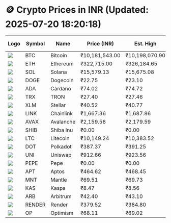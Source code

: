 # 🪙 Crypto Prices in INR (Updated: 2025-07-20 18:20:18)

| Logo | Symbol | Name       | Price (INR) | Est. High | Est. Low | Gross Profit | Fees | Net Profit | ROI % |
|------|--------|------------|-------------|-----------|----------|---------------|------|-------------|--------|
| ![](https://coin-images.coingecko.com/coins/images/1/large/bitcoin.png?1696501400) | BTC    | Bitcoin    | ₹10,181,543.00 | ₹10,198,070.90 | ₹10,165,015.10 | ₹325.19 | ₹200.00 | ₹125.19 | 0.13% |
| ![](https://coin-images.coingecko.com/coins/images/279/large/ethereum.png?1696501628) | ETH    | Ethereum   | ₹322,715.00 | ₹326,184.65 | ₹319,245.35 | ₹2,173.66 | ₹200.00 | ₹1,973.66 | 1.97% |
| ![](https://coin-images.coingecko.com/coins/images/4128/large/solana.png?1718769756) | SOL    | Solana     | ₹15,579.13 | ₹15,675.08 | ₹15,483.18 | ₹1,239.38 | ₹200.00 | ₹1,039.38 | 1.04% |
| ![](https://coin-images.coingecko.com/coins/images/5/large/dogecoin.png?1696501409) | DOGE   | Dogecoin   | ₹22.75 | ₹23.10 | ₹22.40 | ₹3,106.87 | ₹200.00 | ₹2,906.87 | 2.91% |
| ![](https://coin-images.coingecko.com/coins/images/975/large/cardano.png?1696502090) | ADA    | Cardano    | ₹74.02 | ₹74.72 | ₹73.32 | ₹1,914.95 | ₹200.00 | ₹1,714.95 | 1.71% |
| ![](https://coin-images.coingecko.com/coins/images/1094/large/tron-logo.png?1696502193) | TRX    | TRON       | ₹27.40 | ₹27.46 | ₹27.34 | ₹405.93 | ₹200.00 | ₹205.93 | 0.21% |
| ![](https://coin-images.coingecko.com/coins/images/100/large/fmpFRHHQ_400x400.jpg?1735231350) | XLM    | Stellar    | ₹40.52 | ₹40.77 | ₹40.27 | ₹1,244.12 | ₹200.00 | ₹1,044.12 | 1.04% |
| ![](https://coin-images.coingecko.com/coins/images/877/large/chainlink-new-logo.png?1696502009) | LINK   | Chainlink  | ₹1,667.36 | ₹1,687.86 | ₹1,646.86 | ₹2,490.02 | ₹200.00 | ₹2,290.02 | 2.29% |
| ![](https://coin-images.coingecko.com/coins/images/12559/large/Avalanche_Circle_RedWhite_Trans.png?1696512369) | AVAX   | Avalanche  | ₹2,159.58 | ₹2,179.59 | ₹2,139.57 | ₹1,870.33 | ₹200.00 | ₹1,670.33 | 1.67% |
| ![](https://coin-images.coingecko.com/coins/images/11939/large/shiba.png?1696511800) | SHIB   | Shiba Inu  | ₹0.00 | ₹0.00 | ₹0.00 | ₹1,713.65 | ₹200.00 | ₹1,513.65 | 1.51% |
| ![](https://coin-images.coingecko.com/coins/images/2/large/litecoin.png?1696501400) | LTC    | Litecoin   | ₹10,149.24 | ₹10,383.52 | ₹9,914.96 | ₹4,725.86 | ₹200.00 | ₹4,525.86 | 4.53% |
| ![](https://coin-images.coingecko.com/coins/images/12171/large/polkadot.png?1696512008) | DOT    | Polkadot   | ₹387.37 | ₹391.25 | ₹383.49 | ₹2,026.15 | ₹200.00 | ₹1,826.15 | 1.83% |
| ![](https://coin-images.coingecko.com/coins/images/12504/large/uniswap-logo.png?1720676669) | UNI    | Uniswap    | ₹912.66 | ₹923.56 | ₹901.75 | ₹2,418.62 | ₹200.00 | ₹2,218.62 | 2.22% |
| ![](https://coin-images.coingecko.com/coins/images/29850/large/pepe-token.jpeg?1696528776) | PEPE   | Pepe       | ₹0.00 | ₹0.00 | ₹0.00 | ₹3,060.08 | ₹200.00 | ₹2,860.08 | 2.86% |
| ![](https://coin-images.coingecko.com/coins/images/26455/large/aptos_round.png?1696525528) | APT    | Aptos      | ₹464.62 | ₹468.45 | ₹460.79 | ₹1,663.46 | ₹200.00 | ₹1,463.46 | 1.46% |
| ![](https://coin-images.coingecko.com/coins/images/30980/large/Mantle-Logo-mark.png?1739213200) | MNT    | Mantle     | ₹69.51 | ₹69.73 | ₹69.29 | ₹636.46 | ₹200.00 | ₹436.46 | 0.44% |
| ![](https://coin-images.coingecko.com/coins/images/25751/large/kaspa-icon-exchanges.png?1696524837) | KAS    | Kaspa      | ₹8.47 | ₹8.56 | ₹8.38 | ₹2,075.63 | ₹200.00 | ₹1,875.63 | 1.88% |
| ![](https://coin-images.coingecko.com/coins/images/16547/large/arb.jpg?1721358242) | ARB    | Arbitrum   | ₹42.40 | ₹43.10 | ₹41.70 | ₹3,374.38 | ₹200.00 | ₹3,174.38 | 3.17% |
| ![](https://coin-images.coingecko.com/coins/images/11636/large/rndr.png?1696511529) | RENDER | Render     | ₹379.52 | ₹384.80 | ₹374.24 | ₹2,824.16 | ₹200.00 | ₹2,624.16 | 2.62% |
| ![](https://coin-images.coingecko.com/coins/images/25244/large/Optimism.png?1696524385) | OP     | Optimism   | ₹68.11 | ₹69.02 | ₹67.20 | ₹2,700.79 | ₹200.00 | ₹2,500.79 | 2.50% |
